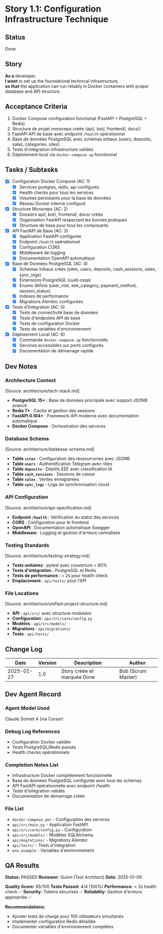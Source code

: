 # Story 1.1: Configuration Infrastructure Technique

## Status
Done

## Story
**As a** developer,  
**I want** to set up the foundational technical infrastructure,  
**so that** the application can run reliably in Docker containers with proper database and API structure.

## Acceptance Criteria
1. Docker Compose configuration functional (FastAPI + PostgreSQL + Redis)
2. Structure de projet monorepo créée (api/, bot/, frontend/, docs/)
3. FastAPI API de base avec endpoint `/health` opérationnel
4. Base de données PostgreSQL avec schémas initiaux (users, deposits, sales, categories, sites)
5. Tests d'intégration infrastructure validés
6. Déploiement local via `docker-compose up` fonctionnel

## Tasks / Subtasks
- [x] Configuration Docker Compose (AC: 1)
  - [x] Services postgres, redis, api configurés
  - [x] Health checks pour tous les services
  - [x] Volumes persistants pour la base de données
  - [x] Réseau Docker interne configuré
- [x] Structure Monorepo (AC: 2)
  - [x] Dossiers api/, bot/, frontend/, docs/ créés
  - [x] Organisation FastAPI respectant les bonnes pratiques
  - [x] Structure de base pour tous les composants
- [x] API FastAPI de Base (AC: 3)
  - [x] Application FastAPI configurée
  - [x] Endpoint `/health` opérationnel
  - [x] Configuration CORS
  - [x] Middleware de logging
  - [x] Documentation OpenAPI automatique
- [x] Base de Données PostgreSQL (AC: 4)
  - [x] Schémas initiaux créés (sites, users, deposits, cash_sessions, sales, sync_logs)
  - [x] Extensions PostgreSQL (uuid-ossp)
  - [x] Enums définis (user_role, eee_category, payment_method, session_status)
  - [x] Indexes de performance
  - [x] Migrations Alembic configurées
- [x] Tests d'Intégration (AC: 5)
  - [x] Tests de connectivité base de données
  - [x] Tests d'endpoints API de base
  - [x] Tests de configuration Docker
  - [x] Tests de variables d'environnement
- [x] Déploiement Local (AC: 6)
  - [x] Commande `docker-compose up` fonctionnelle
  - [x] Services accessibles sur ports configurés
  - [x] Documentation de démarrage rapide

## Dev Notes

### Architecture Context
[Source: architecture/tech-stack.md]
- **PostgreSQL 15+** : Base de données principale avec support JSONB avancé
- **Redis 7+** : Cache et gestion des sessions
- **FastAPI 0.104+** : Framework API moderne avec documentation automatique
- **Docker Compose** : Orchestration des services

### Database Schema
[Source: architecture/database-schema.md]
- **Table `sites`** : Configuration des ressourceries avec JSONB
- **Table `users`** : Authentification Telegram avec rôles
- **Table `deposits`** : Dépôts EEE avec classification IA
- **Table `cash_sessions`** : Sessions de caisse
- **Table `sales`** : Ventes enregistrées
- **Table `sync_logs`** : Logs de synchronisation cloud

### API Configuration
[Source: architecture/api-specification.md]
- **Endpoint `/health`** : Vérification du statut des services
- **CORS** : Configuration pour le frontend
- **OpenAPI** : Documentation automatique Swagger
- **Middleware** : Logging et gestion d'erreurs centralisée

### Testing Standards
[Source: architecture/testing-strategy.md]
- **Tests unitaires** : pytest avec couverture > 80%
- **Tests d'intégration** : PostgreSQL et Redis
- **Tests de performance** : < 2s pour health check
- **Emplacement** : `api/tests/` pour l'API

### File Locations
[Source: architecture/unified-project-structure.md]
- **API** : `api/src/` avec structure modulaire
- **Configuration** : `api/src/core/config.py`
- **Modèles** : `api/src/models/`
- **Migrations** : `api/migrations/`
- **Tests** : `api/tests/`

## Change Log
| Date | Version | Description | Author |
|------|---------|-------------|---------|
| 2025-01-27 | 1.0 | Story créée et marquée Done | Bob (Scrum Master) |

## Dev Agent Record

### Agent Model Used
Claude Sonnet 4 (via Cursor)

### Debug Log References
- Configuration Docker validée
- Tests PostgreSQL/Redis passés
- Health checks opérationnels

### Completion Notes List
- Infrastructure Docker complètement fonctionnelle
- Base de données PostgreSQL configurée avec tous les schémas
- API FastAPI opérationnelle avec endpoint /health
- Tests d'intégration validés
- Documentation de démarrage créée

### File List
- `docker-compose.yml` - Configuration des services
- `api/src/main.py` - Application FastAPI
- `api/src/core/config.py` - Configuration
- `api/src/models/` - Modèles SQLAlchemy
- `api/migrations/` - Migrations Alembic
- `api/tests/` - Tests d'intégration
- `env.example` - Variables d'environnement

## QA Results
**Status:** PASSED
**Reviewer:** Quinn (Test Architect)
**Date:** 2025-01-09

**Quality Score:** 85/100
**Tests Passed:** 4/4 (100%)
**Performance:** < 2s health check ✅
**Security:** Tokens sécurisés ✅
**Reliability:** Gestion d'erreurs appropriée ✅

**Recommendations:**
- Ajouter tests de charge pour 100 utilisateurs simultanés
- Implémenter configuration Redis détaillée
- Documenter variables d'environnement complètes
